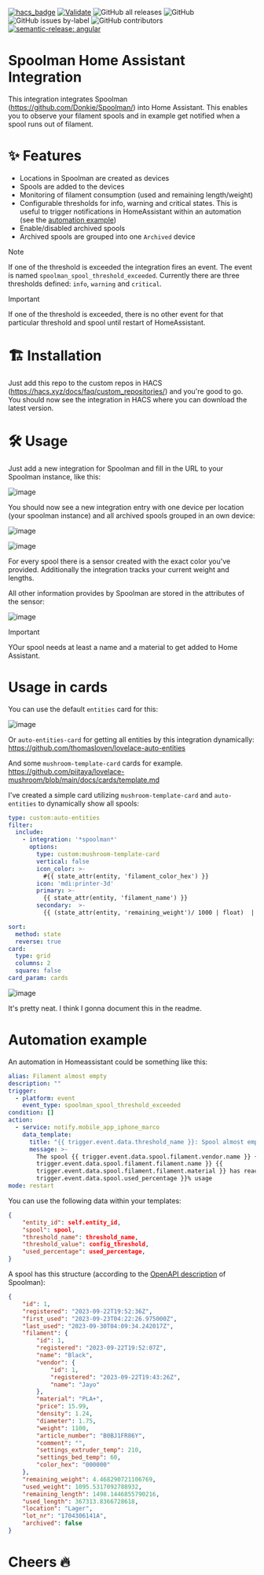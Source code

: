 
[![hacs_badge](https://img.shields.io/badge/HACS-Custom-41BDF5.svg)](https://github.com/hacs/integration)
[![Validate](https://github.com/Disane87/spoolman-homeassistant/actions/workflows/validate.yml/badge.svg)](https://github.com/Disane87/spoolman-homeassistant/actions/workflows/validate.yml)
![GitHub all releases](https://img.shields.io/github/downloads/Disane87/spoolman-homeassistant/total)
![GitHub](https://img.shields.io/github/license/Disane87/spoolman-homeassistant)
![GitHub issues by-label](https://img.shields.io/github/issues/Disane87/spoolman-homeassistant/bug?color=red)
![GitHub contributors](https://img.shields.io/github/contributors/Disane87/spoolman-homeassistant)
[![semantic-release: angular](https://img.shields.io/badge/semantic--release-conventionalcommits-e10079?logo=semantic-release)](https://github.com/semantic-release/semantic-release)


# Spoolman Home Assistant Integration

This integration integrates Spoolman (https://github.com/Donkie/Spoolman/) into Home Assistant. This enables you to observe your filament spools and in example get notified when a spool runs out of filament.

# ✨ Features
- Locations in Spoolman are created as devices
- Spools are added to the devices
- Monitoring of filament consumption (used and remaining length/weight)
- Configurable thresholds for info, warning and critical states. This is useful to trigger notifications in HomeAssistant within an automation (see the [automation example](#automation-example))
- Enable/disabled archived spools
- Archived spools are grouped into one `Archived` device

> [!NOTE]
> If one of the threshold is exceeded the integration fires an event. The event is named `spoolman_spool_threshold_exceeded`. Currently there are three thresholds defined: `info`, `warning` and `critical`.


> [!IMPORTANT]
> If one of the threshold is exceeded, there is no other event for that particular threshold and spool until restart of HomeAssistant.

# 🏗️ Installation
Just add this repo to the custom repos in HACS (https://hacs.xyz/docs/faq/custom_repositories/) and you're good to go. You should now see the integration in HACS where you can download the latest version.

# 🛠️ Usage
Just add a new integration for Spoolman and fill in the URL to your Spoolman instance, like this:

![image](resources/images/spoolman-integration-config.png?raw=true)

You should now see a new integration entry with one device per location (your spoolman instance) and all archived spools grouped in an own device:

![image](resources/images/spoolman-integration-devices.png?raw=true)

![image](resources/images/spoolman-integration-hass.png?raw=true)

For every spool there is a sensor created with the exact color you've provided. Additionally the integration tracks your current weight and lengths.

All other information provides by Spoolman are stored in the attributes of the sensor:

![image](resources/images/spoolman-integration-sensor.png?raw=true)

> [!IMPORTANT]
> YOur spool needs at least a name and a material to get added to Home Assistant.

# Usage in cards
You can use the default `entities` card for this:

![image](./docs/entity-card.png)

Or `auto-entities-card` for getting all entities by this integration dynamically:
https://github.com/thomasloven/lovelace-auto-entities

And some `mushroom-template-card` cards for example.
https://github.com/piitaya/lovelace-mushroom/blob/main/docs/cards/template.md

I've created a simple card utilizing `mushroom-template-card` and `auto-entities` to dynamically show all spools:
```yaml
type: custom:auto-entities
filter:
  include:
    - integration: '*spoolman*'
      options:
        type: custom:mushroom-template-card
        vertical: false
        icon_color: >-
          #{{ state_attr(entity, 'filament_color_hex') }}
        icon: 'mdi:printer-3d'
        primary: >-
          {{ state_attr(entity, 'filament_name') }}
        secondary:  >-
          {{ (state_attr(entity, 'remaining_weight')/ 1000 | float)  | round(1) }} kg

sort:
  method: state
  reverse: true
card:
  type: grid
  columns: 2
  square: false
card_param: cards

```

![image](./docs/auto-entities.png)

It's pretty neat. I think I gonna document this in the readme.



# Automation example
An automation in Homeassistant could be something like this:
```yaml
alias: Filament almost empty
description: ""
trigger:
  - platform: event
    event_type: spoolman_spool_threshold_exceeded
condition: []
action:
  - service: notify.mobile_app_iphone_marco
    data_template:
      title: "{{ trigger.event.data.threshold_name }}: Spool almost empty"
      message: >-
        The spool {{ trigger.event.data.spool.filament.vendor.name }} {{
        trigger.event.data.spool.filament.filament.name }} {{
        trigger.event.data.spool.filament.filament.material }} has reached {{
        trigger.event.data.spool.used_percentage }}% usage
mode: restart
```

You can use the following data within your templates:
```json
{
    "entity_id": self.entity_id,
    "spool": spool,
    "threshold_name": threshold_name,
    "threshold_value": config_threshold,
    "used_percentage": used_percentage,
}
```

A spool has this structure (according to the [OpenAPI description](https://donkie.github.io/Spoolman/) of Spoolman):

```json
{
    "id": 1,
    "registered": "2023-09-22T19:52:36Z",
    "first_used": "2023-09-23T04:22:26.975000Z",
    "last_used": "2023-09-30T04:09:34.242017Z",
    "filament": {
        "id": 1,
        "registered": "2023-09-22T19:52:07Z",
        "name": "Black",
        "vendor": {
            "id": 1,
            "registered": "2023-09-22T19:43:26Z",
            "name": "Jayo"
        },
        "material": "PLA+",
        "price": 15.99,
        "density": 1.24,
        "diameter": 1.75,
        "weight": 1100,
        "article_number": "B0BJ1FR86Y",
        "comment": "",
        "settings_extruder_temp": 210,
        "settings_bed_temp": 60,
        "color_hex": "000000"
    },
    "remaining_weight": 4.468290721106769,
    "used_weight": 1095.5317092788932,
    "remaining_length": 1498.1446855790216,
    "used_length": 367313.8366728618,
    "location": "Lager",
    "lot_nr": "1704306141A",
    "archived": false
}
```

# Cheers 🔥
